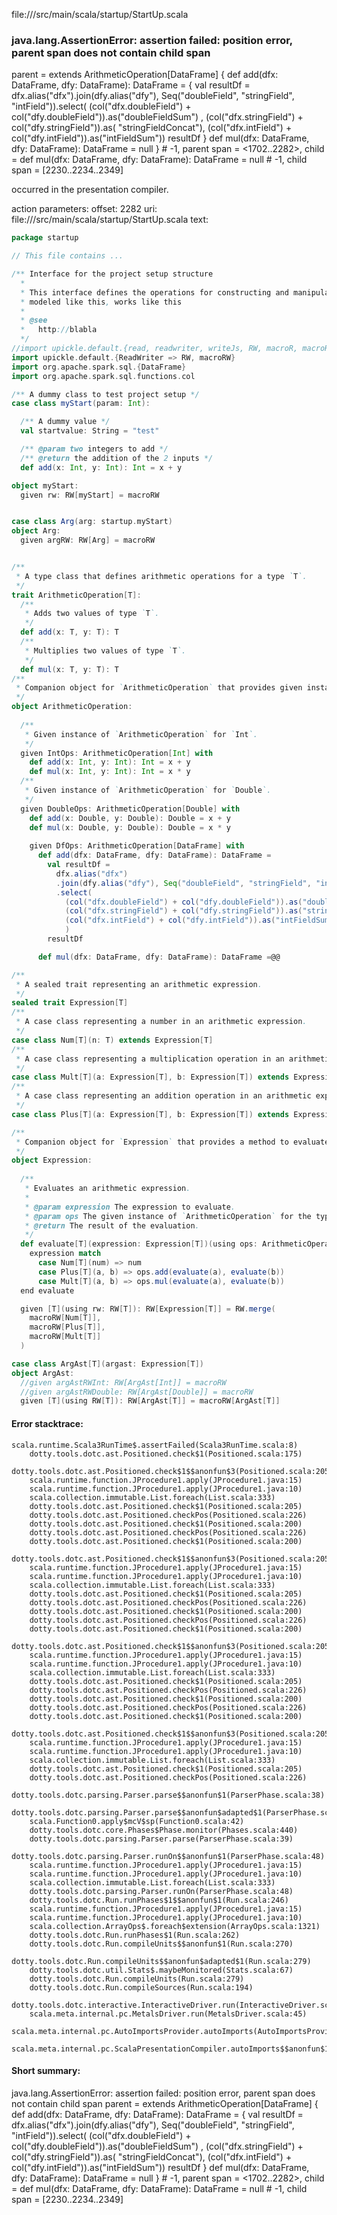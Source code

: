 file://<WORKSPACE>/src/main/scala/startup/StartUp.scala
### java.lang.AssertionError: assertion failed: position error, parent span does not contain child span
parent      =  extends ArithmeticOperation[DataFrame] {
  def add(dfx: DataFrame, dfy: DataFrame): DataFrame =
    {
      val resultDf =
        dfx.alias("dfx").join(dfy.alias("dfy"),
          Seq("doubleField", "stringField", "intField")).select(
          (col("dfx.doubleField") + col("dfy.doubleField")).as("doubleFieldSum")
            ,
          (col("dfx.stringField") + col("dfy.stringField")).as(
            "stringFieldConcat"),
          (col("dfx.intField") + col("dfy.intField")).as("intFieldSum"))
      resultDf
    }
  def mul(dfx: DataFrame, dfy: DataFrame): DataFrame = null
} # -1,
parent span = <1702..2282>,
child       = def mul(dfx: DataFrame, dfy: DataFrame): DataFrame = null # -1,
child span  = [2230..2234..2349]

occurred in the presentation compiler.

action parameters:
offset: 2282
uri: file://<WORKSPACE>/src/main/scala/startup/StartUp.scala
text:
```scala
package startup

// This file contains ...

/** Interface for the project setup structure
  *
  * This interface defines the operations for constructing and manipulating ...
  * modeled like this, works like this
  *
  * @see
  *   http://blabla
  */
//import upickle.default.{read, readwriter, writeJs, RW, macroR, macroRW, Reader, ReadWriter}
import upickle.default.{ReadWriter => RW, macroRW}
import org.apache.spark.sql.{DataFrame}
import org.apache.spark.sql.functions.col

/** A dummy class to test project setup */
case class myStart(param: Int):

  /** A dummy value */
  val startvalue: String = "test"

  /** @param two integers to add */
  /** @return the addition of the 2 inputs */
  def add(x: Int, y: Int): Int = x + y

object myStart:
  given rw: RW[myStart] = macroRW


case class Arg(arg: startup.myStart)
object Arg:
  given argRW: RW[Arg] = macroRW


/**
 * A type class that defines arithmetic operations for a type `T`.
 */
trait ArithmeticOperation[T]:
  /**
   * Adds two values of type `T`.
   */
  def add(x: T, y: T): T
  /**
   * Multiplies two values of type `T`.
   */
  def mul(x: T, y: T): T
/**
 * Companion object for `ArithmeticOperation` that provides given instances for `Int` and `Double`.
 */
object ArithmeticOperation:
  
  /**
   * Given instance of `ArithmeticOperation` for `Int`.
   */
  given IntOps: ArithmeticOperation[Int] with
    def add(x: Int, y: Int): Int = x + y
    def mul(x: Int, y: Int): Int = x * y
  /**
   * Given instance of `ArithmeticOperation` for `Double`.
   */
  given DoubleOps: ArithmeticOperation[Double] with
    def add(x: Double, y: Double): Double = x + y
    def mul(x: Double, y: Double): Double = x * y
  
    given DfOps: ArithmeticOperation[DataFrame] with
      def add(dfx: DataFrame, dfy: DataFrame): DataFrame =
        val resultDf =
          dfx.alias("dfx")
          .join(dfy.alias("dfy"), Seq("doubleField", "stringField", "intField"))
          .select(
            (col("dfx.doubleField") + col("dfy.doubleField")).as("doubleFieldSum"),
            (col("dfx.stringField") + col("dfy.stringField")).as("stringFieldConcat"),
            (col("dfx.intField") + col("dfy.intField")).as("intFieldSum")
            )
        resultDf

      def mul(dfx: DataFrame, dfy: DataFrame): DataFrame =@@

/**
 * A sealed trait representing an arithmetic expression.
 */
sealed trait Expression[T]
/**
 * A case class representing a number in an arithmetic expression.
 */
case class Num[T](n: T) extends Expression[T]
/**
 * A case class representing a multiplication operation in an arithmetic expression.
 */
case class Mult[T](a: Expression[T], b: Expression[T]) extends Expression[T]
/**
 * A case class representing an addition operation in an arithmetic expression.
 */
case class Plus[T](a: Expression[T], b: Expression[T]) extends Expression[T]

/**
 * Companion object for `Expression` that provides a method to evaluate an expression.
 */
object Expression:
  
  /**
   * Evaluates an arithmetic expression.
   *
   * @param expression The expression to evaluate.
   * @param ops The given instance of `ArithmeticOperation` for the type `T`.
   * @return The result of the evaluation.
   */
  def evaluate[T](expression: Expression[T])(using ops: ArithmeticOperation[T]): T =
    expression match
      case Num[T](num) => num
      case Plus[T](a, b) => ops.add(evaluate(a), evaluate(b))
      case Mult[T](a, b) => ops.mul(evaluate(a), evaluate(b))
  end evaluate

  given [T](using rw: RW[T]): RW[Expression[T]] = RW.merge(
    macroRW[Num[T]],
    macroRW[Plus[T]],
    macroRW[Mult[T]]
  )

case class ArgAst[T](argast: Expression[T])
object ArgAst:
  //given argAstRWInt: RW[ArgAst[Int]] = macroRW
  //given argAstRWDouble: RW[ArgAst[Double]] = macroRW
  given [T](using RW[T]): RW[ArgAst[T]] = macroRW[ArgAst[T]]

```



#### Error stacktrace:

```
scala.runtime.Scala3RunTime$.assertFailed(Scala3RunTime.scala:8)
	dotty.tools.dotc.ast.Positioned.check$1(Positioned.scala:175)
	dotty.tools.dotc.ast.Positioned.check$1$$anonfun$3(Positioned.scala:205)
	scala.runtime.function.JProcedure1.apply(JProcedure1.java:15)
	scala.runtime.function.JProcedure1.apply(JProcedure1.java:10)
	scala.collection.immutable.List.foreach(List.scala:333)
	dotty.tools.dotc.ast.Positioned.check$1(Positioned.scala:205)
	dotty.tools.dotc.ast.Positioned.checkPos(Positioned.scala:226)
	dotty.tools.dotc.ast.Positioned.check$1(Positioned.scala:200)
	dotty.tools.dotc.ast.Positioned.checkPos(Positioned.scala:226)
	dotty.tools.dotc.ast.Positioned.check$1(Positioned.scala:200)
	dotty.tools.dotc.ast.Positioned.check$1$$anonfun$3(Positioned.scala:205)
	scala.runtime.function.JProcedure1.apply(JProcedure1.java:15)
	scala.runtime.function.JProcedure1.apply(JProcedure1.java:10)
	scala.collection.immutable.List.foreach(List.scala:333)
	dotty.tools.dotc.ast.Positioned.check$1(Positioned.scala:205)
	dotty.tools.dotc.ast.Positioned.checkPos(Positioned.scala:226)
	dotty.tools.dotc.ast.Positioned.check$1(Positioned.scala:200)
	dotty.tools.dotc.ast.Positioned.checkPos(Positioned.scala:226)
	dotty.tools.dotc.ast.Positioned.check$1(Positioned.scala:200)
	dotty.tools.dotc.ast.Positioned.check$1$$anonfun$3(Positioned.scala:205)
	scala.runtime.function.JProcedure1.apply(JProcedure1.java:15)
	scala.runtime.function.JProcedure1.apply(JProcedure1.java:10)
	scala.collection.immutable.List.foreach(List.scala:333)
	dotty.tools.dotc.ast.Positioned.check$1(Positioned.scala:205)
	dotty.tools.dotc.ast.Positioned.checkPos(Positioned.scala:226)
	dotty.tools.dotc.ast.Positioned.check$1(Positioned.scala:200)
	dotty.tools.dotc.ast.Positioned.checkPos(Positioned.scala:226)
	dotty.tools.dotc.ast.Positioned.check$1(Positioned.scala:200)
	dotty.tools.dotc.ast.Positioned.check$1$$anonfun$3(Positioned.scala:205)
	scala.runtime.function.JProcedure1.apply(JProcedure1.java:15)
	scala.runtime.function.JProcedure1.apply(JProcedure1.java:10)
	scala.collection.immutable.List.foreach(List.scala:333)
	dotty.tools.dotc.ast.Positioned.check$1(Positioned.scala:205)
	dotty.tools.dotc.ast.Positioned.checkPos(Positioned.scala:226)
	dotty.tools.dotc.parsing.Parser.parse$$anonfun$1(ParserPhase.scala:38)
	dotty.tools.dotc.parsing.Parser.parse$$anonfun$adapted$1(ParserPhase.scala:39)
	scala.Function0.apply$mcV$sp(Function0.scala:42)
	dotty.tools.dotc.core.Phases$Phase.monitor(Phases.scala:440)
	dotty.tools.dotc.parsing.Parser.parse(ParserPhase.scala:39)
	dotty.tools.dotc.parsing.Parser.runOn$$anonfun$1(ParserPhase.scala:48)
	scala.runtime.function.JProcedure1.apply(JProcedure1.java:15)
	scala.runtime.function.JProcedure1.apply(JProcedure1.java:10)
	scala.collection.immutable.List.foreach(List.scala:333)
	dotty.tools.dotc.parsing.Parser.runOn(ParserPhase.scala:48)
	dotty.tools.dotc.Run.runPhases$1$$anonfun$1(Run.scala:246)
	scala.runtime.function.JProcedure1.apply(JProcedure1.java:15)
	scala.runtime.function.JProcedure1.apply(JProcedure1.java:10)
	scala.collection.ArrayOps$.foreach$extension(ArrayOps.scala:1321)
	dotty.tools.dotc.Run.runPhases$1(Run.scala:262)
	dotty.tools.dotc.Run.compileUnits$$anonfun$1(Run.scala:270)
	dotty.tools.dotc.Run.compileUnits$$anonfun$adapted$1(Run.scala:279)
	dotty.tools.dotc.util.Stats$.maybeMonitored(Stats.scala:67)
	dotty.tools.dotc.Run.compileUnits(Run.scala:279)
	dotty.tools.dotc.Run.compileSources(Run.scala:194)
	dotty.tools.dotc.interactive.InteractiveDriver.run(InteractiveDriver.scala:165)
	scala.meta.internal.pc.MetalsDriver.run(MetalsDriver.scala:45)
	scala.meta.internal.pc.AutoImportsProvider.autoImports(AutoImportsProvider.scala:35)
	scala.meta.internal.pc.ScalaPresentationCompiler.autoImports$$anonfun$1(ScalaPresentationCompiler.scala:216)
```
#### Short summary: 

java.lang.AssertionError: assertion failed: position error, parent span does not contain child span
parent      =  extends ArithmeticOperation[DataFrame] {
  def add(dfx: DataFrame, dfy: DataFrame): DataFrame =
    {
      val resultDf =
        dfx.alias("dfx").join(dfy.alias("dfy"),
          Seq("doubleField", "stringField", "intField")).select(
          (col("dfx.doubleField") + col("dfy.doubleField")).as("doubleFieldSum")
            ,
          (col("dfx.stringField") + col("dfy.stringField")).as(
            "stringFieldConcat"),
          (col("dfx.intField") + col("dfy.intField")).as("intFieldSum"))
      resultDf
    }
  def mul(dfx: DataFrame, dfy: DataFrame): DataFrame = null
} # -1,
parent span = <1702..2282>,
child       = def mul(dfx: DataFrame, dfy: DataFrame): DataFrame = null # -1,
child span  = [2230..2234..2349]